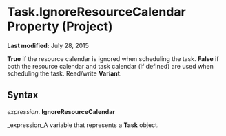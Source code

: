 
# Task.IgnoreResourceCalendar Property (Project)

 **Last modified:** July 28, 2015

 **True** if the resource calendar is ignored when scheduling the task. **False** if both the resource calendar and task calendar (if defined) are used when scheduling the task. Read/write **Variant**.

## Syntax

 _expression_. **IgnoreResourceCalendar**

 _expression_A variable that represents a  **Task** object.

